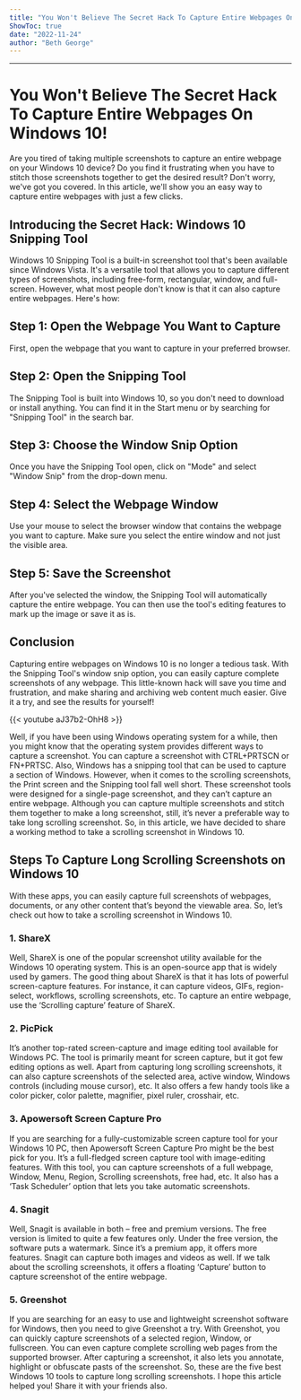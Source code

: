 ```yaml
---
title: "You Won't Believe The Secret Hack To Capture Entire Webpages On Windows 10!"
ShowToc: true 
date: "2022-11-24"
author: "Beth George"
---
```

*****
# You Won't Believe The Secret Hack To Capture Entire Webpages On Windows 10!

Are you tired of taking multiple screenshots to capture an entire webpage on your Windows 10 device? Do you find it frustrating when you have to stitch those screenshots together to get the desired result? Don't worry, we've got you covered. In this article, we'll show you an easy way to capture entire webpages with just a few clicks.

## Introducing the Secret Hack: Windows 10 Snipping Tool

Windows 10 Snipping Tool is a built-in screenshot tool that's been available since Windows Vista. It's a versatile tool that allows you to capture different types of screenshots, including free-form, rectangular, window, and full-screen. However, what most people don't know is that it can also capture entire webpages. Here's how:

## Step 1: Open the Webpage You Want to Capture

First, open the webpage that you want to capture in your preferred browser.

## Step 2: Open the Snipping Tool

The Snipping Tool is built into Windows 10, so you don't need to download or install anything. You can find it in the Start menu or by searching for "Snipping Tool" in the search bar.

## Step 3: Choose the Window Snip Option

Once you have the Snipping Tool open, click on "Mode" and select "Window Snip" from the drop-down menu.

## Step 4: Select the Webpage Window

Use your mouse to select the browser window that contains the webpage you want to capture. Make sure you select the entire window and not just the visible area.

## Step 5: Save the Screenshot

After you've selected the window, the Snipping Tool will automatically capture the entire webpage. You can then use the tool's editing features to mark up the image or save it as is.

## Conclusion

Capturing entire webpages on Windows 10 is no longer a tedious task. With the Snipping Tool's window snip option, you can easily capture complete screenshots of any webpage. This little-known hack will save you time and frustration, and make sharing and archiving web content much easier. Give it a try, and see the results for yourself!

{{< youtube aJ37b2-OhH8 >}} 



Well, if you have been using Windows operating system for a while, then you might know that the operating system provides different ways to capture a screenshot. You can capture a screenshot with CTRL+PRTSCN or FN+PRTSC. Also, Windows has a snipping tool that can be used to capture a section of Windows.
However, when it comes to the scrolling screenshots, the Print screen and the Snipping tool fall well short. These screenshot tools were designed for a single-page screenshot, and they can’t capture an entire webpage.
Although you can capture multiple screenshots and stitch them together to make a long screenshot, still, it’s never a preferable way to take long scrolling screenshot. So, in this article, we have decided to share a working method to take a scrolling screenshot in Windows 10.

 
## Steps To Capture Long Scrolling Screenshots on Windows 10


With these apps, you can easily capture full screenshots of webpages, documents, or any other content that’s beyond the viewable area. So, let’s check out how to take a scrolling screenshot in Windows 10.

 
### 1. ShareX



Well, ShareX is one of the popular screenshot utility available for the Windows 10 operating system. This is an open-source app that is widely used by gamers. The good thing about ShareX is that it has lots of powerful screen-capture features. For instance, it can capture videos, GIFs, region-select, workflows, scrolling screenshots, etc. To capture an entire webpage, use the ‘Scrolling capture’ feature of ShareX.

 
### 2. PicPick



It’s another top-rated screen-capture and image editing tool available for Windows PC. The tool is primarily meant for screen capture, but it got few editing options as well. Apart from capturing long scrolling screenshots, it can also capture screenshots of the selected area, active window, Windows controls (including mouse cursor), etc. It also offers a few handy tools like a color picker, color palette, magnifier, pixel ruler, crosshair, etc.

 
### 3. Apowersoft Screen Capture Pro



If you are searching for a fully-customizable screen capture tool for your Windows 10 PC, then Apowersoft Screen Capture Pro might be the best pick for you. It’s a full-fledged screen capture tool with image-editing features. With this tool, you can capture screenshots of a full webpage, Window, Menu, Region, Scrolling screenshots, free had, etc. It also has a ‘Task Scheduler’ option that lets you take automatic screenshots.

 
### 4. Snagit



Well, Snagit is available in both – free and premium versions. The free version is limited to quite a few features only. Under the free version, the software puts a watermark. Since it’s a premium app, it offers more features. Snagit can capture both images and videos as well. If we talk about the scrolling screenshots, it offers a floating ‘Capture’ button to capture screenshot of the entire webpage.

 
### 5. Greenshot



If you are searching for an easy to use and lightweight screenshot software for Windows, then you need to give Greenshot a try. With Greenshot, you can quickly capture screenshots of a selected region, Window, or fullscreen. You can even capture complete scrolling web pages from the supported browser. After capturing a screenshot, it also lets you annotate, highlight or obfuscate pasts of the screenshot.
So, these are the five best Windows 10 tools to capture long scrolling screenshots. I hope this article helped you! Share it with your friends also.




